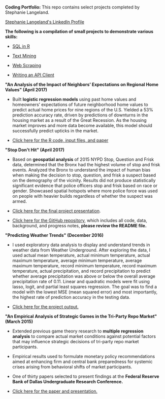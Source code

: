 __Coding Portfolio:__ This repo contains select projects completed by Stephanie Langeland.


[Stephanie Langeland's LinkedIn Profile](https://www.linkedin.com/in/stephanielangeland/)

__The following is a compilation of small projects to demonstrate various skills:__

  * [SQL in R](https://github.com/Slangeland1/Projects/blob/master/SQL%20in%20R/Langeland_Stephanie_hw10.md)

  * [Text Mining](https://github.com/Slangeland1/Projects/blob/master/Text%20Mining/Langeland_Stephanie_hw06.md)
  
  * [Web Scraping](https://github.com/Slangeland1/Projects/blob/master/Web%20Scraping/Langeland_Stephanie_hw09.md)
  
  * [Writing an API Client](https://github.com/Slangeland1/Projects/blob/master/Writing%20an%20API%20Client/Langeland_Stephanie_hw08.md)

__"An Analysis of the Impact of Neighbors’ Expectations on Regional Home Values" (April 2017)__
   
   * Built __logistic regression models__ using past home values and homeowners’
   expectations of future neighborhood home values to predict actual home prices
   for nine regions of the U.S. Yielded a 53% prediction accuracy rate, driven by
   predictions of downturns in the housing market as a result of the Great Recession.
   As the housing market improves and more data become available, this model should
   successfully predict upticks in the market.  

  * [Click here for the R code, input files, and paper](https://github.com/Slangeland1/Projects/tree/master/An%20Analysis%20of%20the%20Impact%20of%20Neighbors%E2%80%99%20Expectations%20on%20Regional%20Home%20Values_Stephanie%20Langeland) 
   
__"Stop Don't Hit" (April 2017)__

  * Based on __geospatial analysis__ of 2015 NYPD Stop, Question and Frisk
  data, determined that the Bronx had the highest volume of stop and frisk
  events. Analyzed the Bronx to understand the impact of human bias when
  making the decision to stop, question, and frisk a suspect based on the
  demography of the vicinity. Results did not produce statistically significant
  evidence that police officers stop and frisk based on race or gender. Showcased
  spatial hotspots where more police force was used on people with heavier
  builds regardless of whether the suspect was armed. 

  * [Click here for the final project presentation](https://github.com/amp5/QMSS_G5069_Applied_D_S/blob/master/Reports/Stop%20Don't%20Hit%20Final%20Presentation.pdf).  
   
  * [Click here for the GitHub repository](https://github.com/amp5/QMSS_G5069_Applied_D_S),
    which includes all code, data, background, and progress notes, __please review the README file.__
    
__"Predicting Weather Trends" (December 2016)__
   
  * I used exploratory data analysis to display and understand trends in weather
  data from Weather Underground. After exploring the data, I used actual mean
  temperature, actual minimum temperature, actual maximum temperature, average
  minimum temperature, average maximum temperature, record minimum temperature,
  record maximum temperature, actual precipitation, and record precipitation to
  predict whether average precipitation was above or below the overall average
  precipitation rate of 0.11. Linear and quadratic models were fit using lasso,
  logit, and partial least squares regression. The goal was to find a model with
  the lowest MSE (mean squared error) and most importantly, the highest rate of
  prediction accuracy in the testing data.
   
  * [Click here for the project output.](https://github.com/Slangeland1/Projects/blob/master/Predicting%20Weather%20Trends.pdf)
   
__"An Empirical Analysis of Strategic Games in the Tri-Party Repo Market" (March 2015)__

  * Extended previous game theory research to __multiple regression analysis__ to
  compare actual market conditions against potential factors that may influence
  strategic decisions of tri-party repo market participants.

  * Empirical results used to formulate monetary policy recommendations aimed
  at enhancing firm and central bank preparedness for systemic crises arising
  from behavioral shifts of market participants.

  * One of thirty papers selected to present findings at the __Federal Reserve__
  __Bank of Dallas Undergraduate Research Conference.__

  * [Click here for the paper and presentation.](https://github.com/Slangeland1/Projects/tree/master/An%20Empirical%20Analysis%20of%20Strategic%20Games%20in%20the%20Tri-Party%20Repo%20Market)

